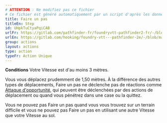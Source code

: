 ```yaml
---
# ATTENTION : Ne modifiez pas ce fichier
# Ce fichier est généré automatiquement par un script d'après les données du module Foundry VTT officiel et de sa traduction
title: Faire un pas
titleEn: Step
id: UHpkTuCtyaPqiCAB
urlFr: https://gitlab.com/pathfinder-fr/foundryvtt-pathfinder2-fr/-/blob/master/data/actions/UHpkTuCtyaPqiCAB.htm
urlEn: https://gitlab.com/hooking/foundry-vtt---pathfinder-2e/-/blob/master/packs/data/actions.db/step.json
group: actions
layout: actions
type: action
typeFr: Action Unique
---
```

**Conditions** Votre Vitesse est d'au moins 3 mètres.

Vous vous déplacez prudemment de 1,50 mètres. À la différence des autres types de déplacements, Faire un pas ne déclenche pas de réactions comme [Attaque d'opportunité](../dons/attaque-d'opportunité-guerrier.md), qui peuvent être déclenchées par des actions de déplacement ou quand vous pénétrez dans une case ou la quittez.

Vous ne pouvez pas Faire un pas quand vous vous trouvez sur un terrain difficile et vous ne pouvez pas Faire un pas en utilisant une autre Vitesse que votre Vitesse au sol.


